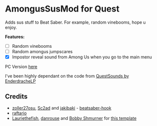 # AmongusSusMod for Quest

Adds sus stuff to Beat Saber. For example, random vinebooms, hope u enjoy.

**Features:**
- [ ] Random vinebooms
- [ ] Random amongus jumpscares
- [x] Impostor reveal sound from Among Us when you go to the main menu

PC Version [here](https://github.com/SuperNeon4ik/BSAmongusSusPlugin)

I've been highly dependant on the code from [QuestSounds by EnderdracheLP](https://github.com/EnderdracheLP/QuestSounds)

## Credits

* [zoller27osu](https://github.com/zoller27osu), [Sc2ad](https://github.com/Sc2ad) and [jakibaki](https://github.com/jakibaki) - [beatsaber-hook](https://github.com/sc2ad/beatsaber-hook)
* [raftario](https://github.com/raftario)
* [Lauriethefish](https://github.com/Lauriethefish), [danrouse](https://github.com/danrouse) and [Bobby Shmurner](https://github.com/BobbyShmurner) for [this template](https://github.com/Lauriethefish/quest-mod-template)
